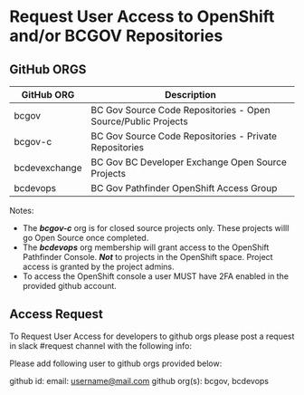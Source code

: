 # Request User Access to OpenShift and/or  BCGOV Repositories

## GitHub ORGS

| GitHub ORG    | Description                                                   |
|---------------|---------------------------------------------------------------|
| bcgov         | BC Gov Source Code Repositories - Open Source/Public Projects |
| bcgov-c       | BC Gov Source Code Repositories - Private Repositories        |
| bcdevexchange | BC Gov BC Developer Exchange Open Source Projects             |
| bcdevops      | BC Gov Pathfinder OpenShift Access Group                      |

Notes:
* The ***bcgov-c*** org is for closed source projects only. These projects willl go Open Source once completed.
* The ***bcdevops*** org membership will grant access to the OpenShift Pathfinder Console. ***Not*** to projects in the OpenShift space. Project access is granted by the project admins.
* To access the OpenShift console a user MUST have 2FA enabled in the provided github account. 

## Access Request

To Request User Access for developers to github orgs please post a request in slack #request channel with the following info:

Please add following user to github orgs provided below:

github id: <username>
email: <username@mail.com>
github org(s): bcgov, bcdevops

